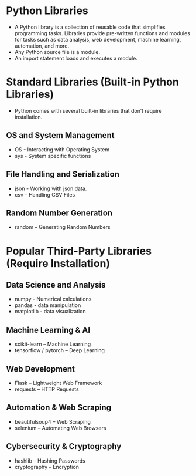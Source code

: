 # Python Libraries
- A Python library is a collection of reusable code that simplifies programming tasks. Libraries provide pre-written functions and modules for tasks such as data analysis, web development, machine learning, automation, and more.
- Any Python source file is a module.
- An import statement loads and executes a module.

# Standard Libraries (Built-in Python Libraries)
- Python comes with several built-in libraries that don’t require installation.

## OS and System Management
- OS - Interacting with Operating System
- sys - System specific functions

##  File Handling and Serialization
- json - Working with json data.
- csv – Handling CSV Files

## Random Number Generation
- random – Generating Random Numbers

# Popular Third-Party Libraries (Require Installation)
## Data Science and Analysis
- numpy - Numerical calculations
- pandas - data manipulation
- matplotlib - data visualization


## Machine Learning & AI
- scikit-learn – Machine Learning
- tensorflow / pytorch – Deep Learning

## Web Development
- Flask – Lightweight Web Framework
- requests – HTTP Requests

## Automation & Web Scraping
- beautifulsoup4 – Web Scraping
- selenium – Automating Web Browsers

## Cybersecurity & Cryptography
- hashlib – Hashing Passwords
- cryptography – Encryption

